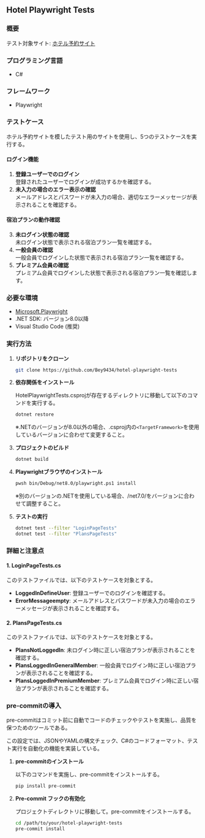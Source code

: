 ## Hotel Playwright Tests

### 概要

テスト対象サイト: [ホテル予約サイト](https://hotel.testplanisphere.dev/ja/index.html)

### プログラミング言語

- C#

### フレームワーク

- Playwright

### テストケース

ホテル予約サイトを模したテスト用のサイトを使用し、5つのテストケースを実行する。

#### ログイン機能

1. **登録ユーザーでのログイン**  
   登録されたユーザーでログインが成功するかを確認する。
2. **未入力の場合のエラー表示の確認**  
   メールアドレスとパスワードが未入力の場合、適切なエラーメッセージが表示されることを確認する。

#### 宿泊プランの動作確認

3. **未ログイン状態の確認**  
   未ログイン状態で表示される宿泊プラン一覧を確認する。
4. **一般会員の確認**  
   一般会員でログインした状態で表示される宿泊プラン一覧を確認する。
5. **プレミアム会員の確認**  
   プレミアム会員でログインした状態で表示される宿泊プラン一覧を確認します。

### 必要な環境

- [Microsoft.Playwright](https://playwright.dev/dotnet/docs/intro)
- .NET SDK: バージョン8.0以降
- Visual Studio Code (推奨)

### 実行方法

1. **リポジトリをクローン**

   ```sh
   git clone https://github.com/Bey9434/hotel-playwright-tests
   ```

2. **依存関係をインストール**

   HotelPlaywrightTests.csprojが存在するディレクトリに移動して以下のコマンドを実行する。

   ```sh
   dotnet restore
   ```

   ※.NETのバージョンが8.0以外の場合、.csproj内の`<TargetFramework>`を使用しているバージョンに合わせて変更すること。

3. **プロジェクトのビルド**

   ```sh
   dotnet build
   ```

4. **Playwrightブラウザのインストール**

   ```sh
   pwsh bin/Debug/net8.0/playwright.ps1 install
   ```

   ※別のバージョンの.NETを使用している場合、/net7.0/をバージョンに合わせて調整すること。

5. **テストの実行**

   ```sh
   dotnet test --filter "LoginPageTests"
   dotnet test --filter "PlansPageTests"
   ```

### 詳細と注意点

#### 1. LoginPageTests.cs

このテストファイルでは、以下のテストケースを対象とする。

- **LoggedInDefineUser**: 登録ユーザーでのログインを確認する。
- **ErrorMessageempty**: メールアドレスとパスワードが未入力の場合のエラーメッセージが表示されることを確認する。

#### 2. PlansPageTests.cs

このテストファイルでは、以下のテストケースを対象とする。

- **PlansNotLoggedIn**: 未ログイン時に正しい宿泊プランが表示されることを確認する。
- **PlansLoggedInGeneralMember**: 一般会員でログイン時に正しい宿泊プランが表示されることを確認する。
- **PlansLoggedInPremiumMember**: プレミアム会員でログイン時に正しい宿泊プランが表示されることを確認する。

### pre-commitの導入

pre-commitはコミット前に自動でコードのチェックやテストを実施し、品質を保つためのツールである。

この設定では、JSONやYAMLの構文チェック、C#のコードフォーマット、テスト実行を自動化の機能を実装している。

1. **pre-commitのインストール**

   以下のコマンドを実施し、pre-commitをインストールする。

   ```sh
   pip install pre-commit
   ```

2. **Pre-commit フックの有効化**

   プロジェクトディレクトリに移動して。pre-commitをインストールする。

   ```sh
   cd /path/to/your/hotel-playwright-tests
   pre-commit install
   ```

